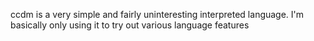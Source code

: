 ccdm is a very simple and fairly uninteresting interpreted language. I'm basically only using it to try out various language features
